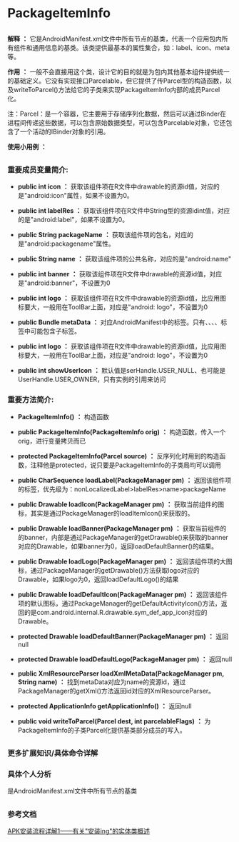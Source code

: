 # PackageItemInfo #

##

**解释** **：**  它是AndroidManifest.xml文件中所有节点的基类，代表一个应用包内所有组件和通用信息的基类。该类提供最基本的属性集合，如：label、icon、meta等。



**作用** **：** 一般不会直接用这个类，设计它的目的就是为包内其他基本组件提供统一的基础定义。它没有实现接口Parcelable，但它提供了传Parcel型的构造函数，以及writeToParcel()方法给它的子类来实现PackageItemInfo内部的成员Parcel化。

注：Parcel：是一个容器，它主要用于存储序列化数据，然后可以通过Binder在进程间传递这些数据，可以包含原始数据类型，可以包含Parcelable对象，它还包含了一个活动的IBinder对象的引用。

**使用小用例** **：**

##



### 重要成员变量简介: ###

- **public int icon** **：** 获取该组件项在R文件中drawable的资源id值，对应的是"android:icon"属性，如果不设置为0。

- **public int labelRes** **：** 获取该组件项在R文件中String型的资源idint值，对应的是"android:label"，如果不设置为0。

- **public String packageName** **：** 获取该组件项的包名，对应的是"android:packagename"属性。

- **public String name** **：** 获取该组件项的公共名称，对应的是"android:name"

- **public int banner** **：** 获取该组件项在R文件中drawable的资源id值，对应是"android:banner"，不设置为0

- **public int logo** **：** 获取该组件项在R文件中drawable的资源id值，比应用图标要大，一般用在ToolBar上面，对应是"android: logo"，不设置为0

- **public Bundle metaData** **：** 对应AndroidManifest中的<meta-data>标签。只有<activity>、<activity-alias>、<service>、<receiver>、<application>标签中可能包含<meta-data>子标签。

- **public int logo** **：** 获取该组件项在R文件中drawable的资源id值，比应用图标要大，一般用在ToolBar上面，对应是"android: logo"，不设置为0

- **public int showUserIcon** **：** 默认值是serHandle.USER_NULL、也可能是UserHandle.USER_OWNER，只有实例的引用来访问


### 重要方法简介: ###

- **PackageItemInfo()** **：** 构造函数

- **public PackageItemInfo(PackageItemInfo orig)** **：** 构造函数，传入一个orig，进行变量拷贝而已

- **protected PackageItemInfo(Parcel source)** **：** 反序列化时用到的构造函数，注释他是protected，说只要是PackageItemInfo的子类局均可以调用

- **public CharSequence loadLabel(PackageManager pm)** **：** 返回该组件项的标签，优先级为：nonLocalizedLabel>labelRes>name>packageName

- **public Drawable loadIcon(PackageManager pm)** **：** 获取当前组件的图标，其实是通过PackageManager的loadItemIcon()来获取的。

- **public Drawable loadBanner(PackageManager pm)** **：** 获取当前组件的的banner，内部是通过PackageManager的getDrawable()来获取的banner对应的Drawable，如果banner为0，返回loadDefaultBanner()的结果。

- **public Drawable loadLogo(PackageManager pm)** **：** 返回该组件项的大图标，通过PackageManager的getDrawable()方法获取logo对应的Drawable，如果logo为0，返回loadDefaultLogo()的结果

- **public Drawable loadDefaultIcon(PackageManager pm)** **：** 返回该组件项的默认图标，通过PackageManager的getDefaultActivityIcon()方法，返回的是com.android.internal.R.drawable.sym_def_app_icon对应的Drawable。

- **protected Drawable loadDefaultBanner(PackageManager pm)** **：** 返回null

- **protected Drawable loadDefaultLogo(PackageManager pm)** **：** 返回null

- **public XmlResourceParser loadXmlMetaData(PackageManager pm, String name)** **：** 找到metaData对应为name的资源id，通过PackageManager的getXml()方法返回id对应的XmlResourceParser。

- **protected ApplicationInfo getApplicationInfo()** **：** 返回null

- **public void writeToParcel(Parcel dest, int parcelableFlags)** **：** 为PackageItemInfo的子类Parcel化提供基类部分成员的写入。
	
##


### 更多扩展知识/具体命令详解 ###


 

### 具体个人分析 ###

是AndroidManifest.xml文件中所有节点的基类
##

### 参考文档 ###

[APK安装流程详解1——有关"安装ing"的实体类概述](https://www.jianshu.com/p/71c1ce538ee8)